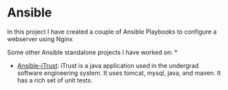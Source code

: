 # Ansible

In this project I have created a couple of Ansible Playbooks to configure a webserver using Nginx

Some other Ansible standalone projects I have worked on: 
* 
* [Ansible-iTrust](https://github.com/VivekBhat/Ansible-iTrust): iTrust is a java application used in the undergrad software engineering system. It uses tomcat, mysql, java, and maven. It has a rich set of unit tests.

